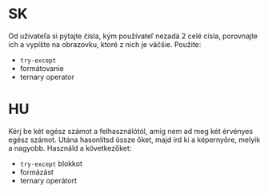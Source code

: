 # SK
Od užívateľa si pýtajte čísla, kým používateľ nezadá 2 celé císla, porovnajte ich a vypíšte na obrazovku, ktoré z nich je väčšie. Použite:
- `try-except`
- formátovanie
- ternary operator
# HU
Kérj be két egész számot a felhasználótól, amíg nem ad meg két érvényes egész számot. Utána hasonlítsd össze őket, majd írd ki a képernyőre, melyik a nagyobb. Használd a következőket:
- `try-except` blokkot
- formázást
- ternary operátort 